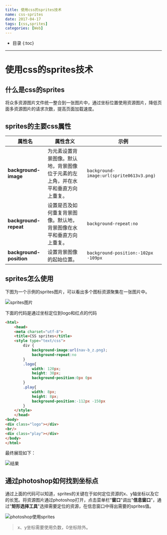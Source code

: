```yaml
---
title: 使用css的sprites技术
name: css-sprites
date: 2017-04-17
tags: [css,sprites]
categories: [Web]
---
```


* 目录
{:toc}

---

# 使用css的sprites技术

## 什么是css的sprites

将众多资源图片文件统一整合到一张图片中，通过坐标位置使用资源图片，降低页面多资源图片的请求次数，提高页面加载速度。

## sprites的主要css属性

|属性名|属性含义|示例|
|----|----|----|
|**background-image**|为元素设置背景图像。默认地，背景图像位于元素的左上角，并在水平和垂直方向上重复。|`background-image:url(sprite0613v3.png)`|
|**background-repeat**|设置是否及如何重复背景图像。默认地，背景图像在水平和垂直方向上重复。|`background-repeat:no`|
|**background-position**|设置背景图像的起始位置。|`background-position:-102px -109px`|

## sprites怎么使用

下图为一个示例的sprites图片，可以看出多个图标资源聚集在一张图片中。

![sprites图片](http://ohdpyqlwy.bkt.clouddn.com/nav-b_z.png)

下面的代码是通过坐标定位到logo和红点的代码

```html
<html>
    <head>
    <meta charset="utf-8">
    <title>CSS sprites</title>
    <style type="text/css">
        div {
            background-image:url(nav-b_z.png);
            background-repeat:no
        }
        .logo{
            width: 120px;
            height: 30px;
            background-position:0px 0px
        }
        .play{
            width: 8px;
            height: 8px;
            background-position:-112px -150px
        }
    </style>
    </head>
<body>
<div class="logo"></div>
<br/>
<div class="play"></div>
</body>
</html>
```

最终展现如下：

![结果](http://ohdpyqlwy.bkt.clouddn.com/09-35-04.png)

## 通过photoshop如何找到坐标点

通过上面的代码可以知道，sprites的关键在于如何定位资源的x、y轴坐标以及它的长宽。将资源图片通过photoshop打开，点击菜单栏"**窗口**"调出"**信息窗口**"，通过"**矩形选择工具**"选择需要定位的资源，在信息窗口中得出需要的sprites值。

![photoshop使用sprites](http://ohdpyqlwy.bkt.clouddn.com/09-41-34.png)

> x、y坐标需要使用负数，0坐标除外。





